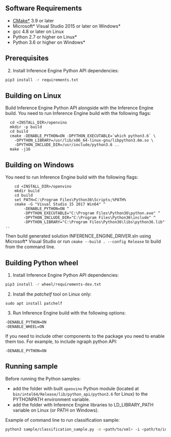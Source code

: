 ## Software Requirements
- [CMake\*](https://cmake.org/download/) 3.9 or later
- Microsoft\* Visual Studio 2015 or later on Windows\*
- gcc 4.8 or later on Linux
- Python 2.7 or higher on Linux\*
- Python 3.6 or higher on Windows\*

## Prerequisites

2. Install Inference Engine Python API dependencies:
```bash
pip3 install -r requirements.txt
```

## Building on Linux

Build Inference Engine Python API alongside with the Inference Engine build.
You need to run Inference Engine build with the following flags:

```shellscript
  cd <INSTALL_DIR>/openvino
  mkdir -p build
  cd build
  cmake -DENABLE_PYTHON=ON -DPYTHON_EXECUTABLE=`which python3.6` \
  	-DPYTHON_LIBRARY=/usr/lib/x86_64-linux-gnu/libpython3.6m.so \
  	-DPYTHON_INCLUDE_DIR=/usr/include/python3.6 ..
  make -j16
```

## Building on Windows

You need to run Inference Engine build with the following flags:

```shellscript
	cd <INSTALL_DIR>/openvino
	mkdir build
	cd build
	set PATH=C:\Program Files\Python36\Scripts;%PATH%
	cmake -G "Visual Studio 15 2017 Win64" ^
		-DENABLE_PYTHON=ON ^
		-DPYTHON_EXECUTABLE="C:\Program Files\Python36\python.exe" ^
		-DPYTHON_INCLUDE_DIR="C:\Program Files\Python36\include" ^
		-DPYTHON_LIBRARY="C:\Program Files\Python36\libs\python36.lib" ..
```

Then build generated solution INFERENCE_ENGINE_DRIVER.sln using Microsoft\* Visual Studio or run `cmake --build . --config Release` to build from the command line.


## Building Python wheel
1) Install Inference Engine Python API dependencies:
```bash
pip3 install -r wheel/requirements-dev.txt
```
2) Install the *patchelf* tool on Linux only:
```shellscript
sudo apt install patchelf
```
3) Run Inference Engine build with the following options:

```shellscript
-DENABLE_PYTHON=ON
-DENABLE_WHEEL=ON
```
If you need to include other components to the package you need to enable them too.
For example, to include ngraph python API:
```shellscript
-DENABLE_PYTHON=ON
```

## Running sample

Before running the Python samples:
- add the folder with built `openvino` Python module (located at `bin/intel64/Release/lib/python_api/python3.6` for Linux) to the PYTHONPATH environment variable.
- add the folder with Inference Engine libraries to LD_LIBRARY_PATH variable on Linux (or PATH on Windows).

Example of command line to run classification sample:

```bash
python3 sample/classification_sample.py -m <path/to/xml> -i <path/to/input/image> -d CPU
```
